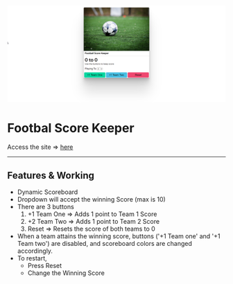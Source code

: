 
![Site Snap](img/site_snap.png)


# Footbal Score Keeper

Access the site &rArr; [here](https://ashwin776.github.io/JS-Projects/8.%20Football%20Score%20Keeper/)

---
## Features & Working

* Dynamic Scoreboard
* Dropdown will accept the winning Score (max is 10)
* There are 3 buttons
    1. +1 Team One &rArr; Adds 1 point to Team 1 Score
    2. +2 Team Two &rArr; Adds 1 point to Team 2 Score
    3. Reset &rArr; Resets the score of both teams to 0
* When a team attains the winning score, buttons ('+1 Team one' and '+1 Team two') are disabled, and scoreboard colors are changed accordingly.
* To restart,
    * Press Reset
    * Change the Winning Score


